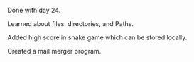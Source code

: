 Done with day 24.

Learned about files, directories, and Paths.

Added high score in snake game which can be stored locally.

Created a mail merger program.